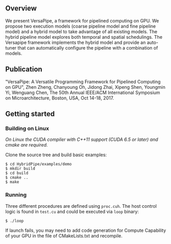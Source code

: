 ## Overview

We present VersaPipe, a framework for pipelined computing on GPU. We propose two execution models (coarse pipeline model and fine pipeline model) and a hybrid model to take advantage of all existing models. The hybrid pipeline model explores both temporal and spatial schedulings. The Versapipe framework implements the hybrid model and provide an auto-tuner that can automatically configure the pipeline with a combination of models.

## Publication 

"VersaPipe: A Versatile Programming Framework for Pipelined Computing on GPU", Zhen Zheng, Chanyoung Oh, Jidong Zhai, Xipeng Shen, Youngmin Yi, Wenguang Chen, The 50th Annual IEEE/ACM International Symposium on Microarchitecture, Boston, USA, Oct 14-18, 2017.

## Getting started

### Building on Linux

*On Linux the CUDA compiler with C++11 support (CUDA 6.5 or later) and cmake are required.*

Clone the source tree and build basic examples:

```
$ cd HybridPipe/examples/demo
$ mkdir build
$ cd build
$ cmake ..
$ make
```

### Running

Three different procedures are defined using `proc.cuh`. The host control logic is found in `test.cu` and could be executed via `loop` binary:

```
$ ./loop
```

If launch fails, you may need to add code generation for Compute Capability of your GPU in the file of CMakeLists.txt and recompile.

